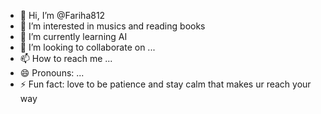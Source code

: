 - 👋 Hi, I’m @Fariha812
- 👀 I’m interested in musics and reading books 
- 🌱 I’m currently learning AI
- 💞️ I’m looking to collaborate on ...
- 📫 How to reach me ...
- 😄 Pronouns: ...
- ⚡ Fun fact: love to be patience and stay calm that makes ur reach your way 

<!---
Fariha812/Fariha812 is a ✨ special ✨ repository because its `README.md` (this file) appears on your GitHub profile.
You can click the Preview link to take a look at your changes.
--->

